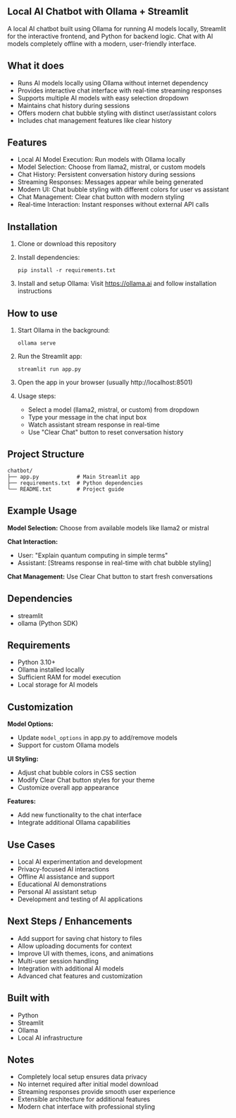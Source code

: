 ## Local AI Chatbot with Ollama + Streamlit

A local AI chatbot built using Ollama for running AI models locally, Streamlit for the interactive frontend, and Python for backend logic. Chat with AI models completely offline with a modern, user-friendly interface.

## What it does

- Runs AI models locally using Ollama without internet dependency
- Provides interactive chat interface with real-time streaming responses
- Supports multiple AI models with easy selection dropdown
- Maintains chat history during sessions
- Offers modern chat bubble styling with distinct user/assistant colors
- Includes chat management features like clear history

## Features

- Local AI Model Execution: Run models with Ollama locally
- Model Selection: Choose from llama2, mistral, or custom models
- Chat History: Persistent conversation history during sessions
- Streaming Responses: Messages appear while being generated
- Modern UI: Chat bubble styling with different colors for user vs assistant
- Chat Management: Clear chat button with modern styling
- Real-time Interaction: Instant responses without external API calls

## Installation

1. Clone or download this repository

2. Install dependencies:
   ```
   pip install -r requirements.txt
   ```

3. Install and setup Ollama:
   Visit https://ollama.ai and follow installation instructions

## How to use

1. Start Ollama in the background:
   ```
   ollama serve
   ```

2. Run the Streamlit app:
   ```
   streamlit run app.py
   ```

3. Open the app in your browser (usually http://localhost:8501)

4. Usage steps:
   - Select a model (llama2, mistral, or custom) from dropdown
   - Type your message in the chat input box
   - Watch assistant stream response in real-time
   - Use "Clear Chat" button to reset conversation history

## Project Structure

```
chatbot/
├── app.py            # Main Streamlit app
├── requirements.txt  # Python dependencies
└── README.txt        # Project guide
```

## Example Usage

**Model Selection:**
Choose from available models like llama2 or mistral

**Chat Interaction:**
- User: "Explain quantum computing in simple terms"
- Assistant: [Streams response in real-time with chat bubble styling]

**Chat Management:**
Use Clear Chat button to start fresh conversations

## Dependencies

- streamlit
- ollama (Python SDK)

## Requirements

- Python 3.10+
- Ollama installed locally
- Sufficient RAM for model execution
- Local storage for AI models

## Customization

**Model Options:**
- Update `model_options` in app.py to add/remove models
- Support for custom Ollama models

**UI Styling:**
- Adjust chat bubble colors in CSS section
- Modify Clear Chat button styles for your theme
- Customize overall app appearance

**Features:**
- Add new functionality to the chat interface
- Integrate additional Ollama capabilities


## Use Cases

- Local AI experimentation and development
- Privacy-focused AI interactions
- Offline AI assistance and support
- Educational AI demonstrations
- Personal AI assistant setup
- Development and testing of AI applications

## Next Steps / Enhancements

- Add support for saving chat history to files
- Allow uploading documents for context
- Improve UI with themes, icons, and animations
- Multi-user session handling
- Integration with additional AI models
- Advanced chat features and customization

## Built with

- Python
- Streamlit
- Ollama
- Local AI infrastructure

## Notes

- Completely local setup ensures data privacy
- No internet required after initial model download
- Streaming responses provide smooth user experience
- Extensible architecture for additional features
- Modern chat interface with professional styling
